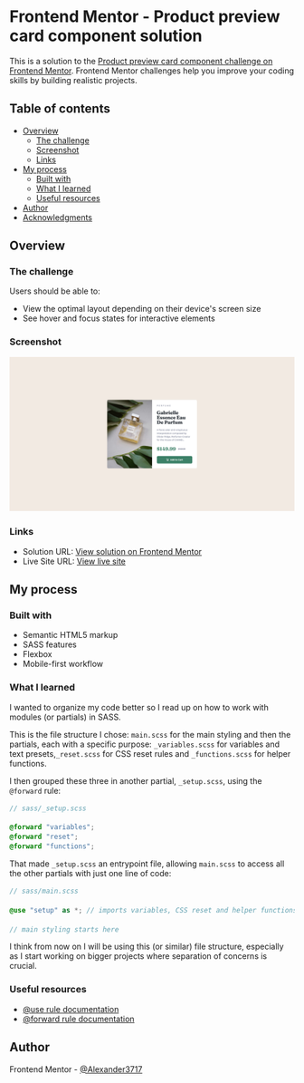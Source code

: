 # Frontend Mentor - Product preview card component solution

This is a solution to the [Product preview card component challenge on Frontend Mentor](https://www.frontendmentor.io/challenges/product-preview-card-component-GO7UmttRfa). Frontend Mentor challenges help you improve your coding skills by building realistic projects. 

## Table of contents

- [Overview](#overview)
  - [The challenge](#the-challenge)
  - [Screenshot](#screenshot)
  - [Links](#links)
- [My process](#my-process)
  - [Built with](#built-with)
  - [What I learned](#what-i-learned)
  - [Useful resources](#useful-resources)
- [Author](#author)
- [Acknowledgments](#acknowledgments)

## Overview

### The challenge

Users should be able to:

- View the optimal layout depending on their device's screen size
- See hover and focus states for interactive elements

### Screenshot

![](./screenshot.png)

### Links

- Solution URL: [View solution on Frontend Mentor](https://www.frontendmentor.io/solutions/product-preview-card-built-with-flexbox-and-picture-element-keW5fvMxPH)
- Live Site URL: [View live site](https://alexander3717.github.io/ProductPreviewCard/)

## My process

### Built with

- Semantic HTML5 markup
- SASS features
- Flexbox
- Mobile-first workflow

### What I learned

I wanted to organize my code better so I read up on how to work with modules (or partials) in SASS. 

This is the file structure I chose: `main.scss` for the main styling and then the partials, each with a specific purpose: `_variables.scss` for variables and text presets,`_reset.scss` for CSS reset rules and `_functions.scss` for helper functions. 

I then grouped these three in another partial, `_setup.scss`, using the `@forward` rule:
```scss
// sass/_setup.scss

@forward "variables";
@forward "reset";
@forward "functions";
```
That made `_setup.scss` an entrypoint file, allowing `main.scss` to access all the other partials with just one line of code:
```scss
// sass/main.scss

@use "setup" as *; // imports variables, CSS reset and helper functions

// main styling starts here
```
I think from now on I will be using this (or similar) file structure, especially as I start working on bigger projects where separation of concerns is crucial.

### Useful resources

- [@use rule documentation](https://www.example.com)
- [@forward rule documentation](https://sass-lang.com/documentation/at-rules/forward/)

## Author

Frontend Mentor - [@Alexander3717](https://www.frontendmentor.io/profile/Alexander3717)
